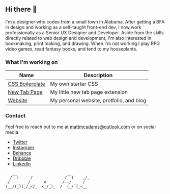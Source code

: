 ## Hi there 👋

I'm a designer who codes from a small town in Alabama. After getting a BFA in design and working as a self-taught front-end dev, I now work professionally as a Senior UX Designer and Developer. Aside from the skills directly related to web design and development, I'm also interested in bookmaking, print making, and drawing. When I'm not working I play RPG video games, read fantasy books, and tend to my houseplants.

### What I'm working on

| Name | Description |
| ---- | ----------- |
| [CSS Boilerplate](https://github.com/MattMcAdams/CSS-Boilerplate) | My own starter CSS |
| [New Tab Page](https://github.com/MattMcAdams/new-tab) | My little new tab page extension |
| [Website](https://mattmcadams.com/) | My personal website, protfolio, and blog |

### Contact

Feel free to reach out to me at mattmcadams@outlook.com or on social media

- [Twitter](https://twitter.com/mattmakesart)
- [Instagram](https://www.instagram.com/mattmcadams/)
- [Behance](https://www.behance.net/mattmcadams)
- [Dribbble](https://dribbble.com/mattmcadams)
- [LinkedIn](https://www.linkedin.com/in/mcadamsmatthew/)

```
   __                      __
  /  )     /              /  )    _/_
 /   __ __/ _    o _     /--/ __  /
(__/(_)(_/_</_  <_/_)_  /  (_/ (_<__

```
